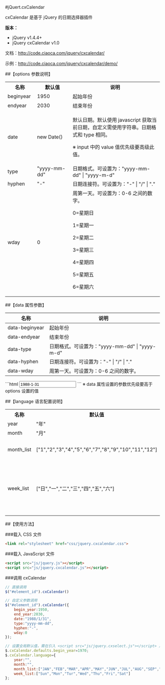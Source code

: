 #jQuert.cxCalendar

cxCalendar 是基于 jQuery 的日期选择器插件

**版本：**

* jQuery v1.4.4+
* jQuery cxCalendar v1.0

文档：http://code.ciaoca.com/jquery/cxcalendar/

示例：http://code.ciaoca.com/jquery/cxcalendar/demo/

##【options 参数说明】
<table>
    <tr>
        <th width="80">名称</th>
        <th width="100">默认值</th>
        <th>说明</th>
    </tr>
    <tr>
        <td>beginyear</td>
        <td>1950</td>
        <td>起始年份</td>
    </tr>
    <tr>
        <td>endyear</td>
        <td>2030</td>
        <td>结束年份</td>
    </tr>
    <tr>
        <td>date</td>
        <td>new Date()</td>
        <td>
            <p>默认日期。默认使用 javascript 获取当前日期，自定义需使用字符串。日期格式和 type 相同。</p>
            <p>※ input 中的 value 值优先级要高级此值。</p>
        </td>
    </tr>
    <tr>
        <td>type</td>
        <td>"yyyy-mm-dd"</td>
        <td>日期格式。可设置为："yyyy-mm-dd" | "yyyy-m-d"</td>
    </tr>
    <tr>
        <td>hyphen</td>
        <td>"-"</td>
        <td>日期连接符。可设置为："-" | "/" | "."</td>
    </tr>
    <tr>
        <td>wday</td>
        <td>0</td>
        <td>周第一天。可设置为：0-6 之间的数字。
            <p>0=星期日</p>
            <p>1=星期一</p>
            <p>2=星期二</p>
            <p>3=星期三</p>
            <p>4=星期四</p>
            <p>5=星期五</p>
            <p>6=星期六</p>
        </td>
    </tr>
</table>

##【data 属性参数】
<table class="manual_table table_form">
	<thead>
		<tr>
			<th width="120">名称</th>
			<th>说明</th>
		</tr>
	</thead>
	<tr>
		<td>data-beginyear</td>
		<td>起始年份</td>
	</tr>
	<tr>
		<td>data-endyear</td>
		<td>结束年份</td>
	</tr>
	<tr>
		<td>data-type</td>
		<td>日期格式。可设置为："yyyy-mm-dd" | "yyyy-m-d"</td>
	</tr>
	<tr>
		<td>data-hyphen</td>
		<td>日期连接符。可设置为："-" | "/" | "."</td>
	</tr>
	<tr>
		<td>data-wday</td>
		<td>周第一天。可设置为：0-6 之间的数字。</td>
	</tr>
</table>
```html
<input id="element_id" type="text" value="1988-1-31" data-beginyear="2000" data-endyear="2015">
```
※ data 属性设置的参数优先级要高于 options 设置的值

##【language 语言配置说明】
<table>
    <tr>
        <th width="80">名称</th>
        <th width="400">默认值</th>
        <th>说明</th>
    </tr>
    <tr>
        <td>year</td>
        <td>"年"</td>
        <td></td>
    </tr>
    <tr>
        <td>month</td>
        <td>"月"</td>
        <td></td>
    </tr>
    <tr>
        <td>month_list</td>
        <td>["1","2","3","4","5","6","7","8","9","10","11","12"]</td>
        <td>月份名称。</td>
    </tr>
    <tr>
        <td>week_list</td>
        <td>["日","一","二","三","四","五","六"]</td>
        <td>星期名称。从星期日开始排序</td>
    </tr>
</table>

##【使用方法】

###载入 CSS 文件
```html
<link rel="stylesheet" href="css/jquery.cxcalendar.css">
```

###载入 JavaScript 文件
```html
<script src="js/jquery.js"></script>
<script src="js/jquery.cxcalendar.js"></script>
```

###调用 cxCalendar
```javascript
// 直接调用
$("#element_id").cxCalendar()

// 自定义参数调用
$("#element_id").cxCalendar({
    begin_year:1950,
    end_year:2030,
    date:"1988/1/31",
    type:"yyyy-mm-dd",
    hyphen:"-",
    wday:0
});

// 设置全局默认值，需在引入 <script src="js/jquery.cxselect.js"></script> 之后，调用之前设置
$.cxCalendar.defaults.begin_year=1970;
$.cxCalendar.language={
    year:"",
    month:"",
    month_list:["JAN","FEB","MAR","APR","MAY","JUN","JUL","AUG","SEP","OCT","NOV","DEC"],
    week_list:["Sun","Mon","Tur","Wed","Thu","Fri","Sat"]
};
```
